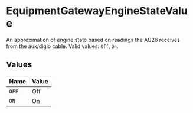 # EquipmentGatewayEngineStateValue

An approximation of engine state based on readings the AG26 receives from the aux/digio cable. Valid values: `Off`, `On`.


## Values

| Name  | Value |
| ----- | ----- |
| `OFF` | Off   |
| `ON`  | On    |